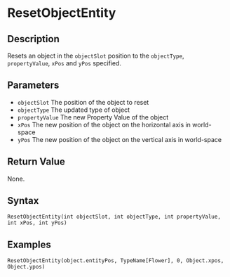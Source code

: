 # ResetObjectEntity

## Description
Resets an object in the `objectSlot` position to the `objectType`, `propertyValue`, `xPos` and `yPos` specified.

## Parameters
- `objectSlot`
The position of the object to reset
- `objectType`
The updated type of object
- `propertyValue`
The new Property Value of the object
- `xPos`
The new position of the object on the horizontal axis in world-space
- `yPos`
The new position of the object on the vertical axis in world-space

## Return Value
None.

## Syntax
```
ResetObjectEntity(int objectSlot, int objectType, int propertyValue, int xPos, int yPos)
```

## Examples
```
ResetObjectEntity(object.entityPos, TypeName[Flower], 0, Object.xpos, Object.ypos)
```